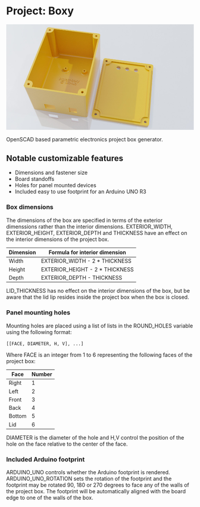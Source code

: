 # Project: Boxy

![3D render of a project box rendered using this script.](images/project-boxy.jpg)

OpenSCAD based parametric electronics project box generator.

## Notable customizable features
* Dimensions and fastener size
* Board standoffs
* Holes for panel mounted devices
* Included easy to use footprint for an Arduino UNO R3

### Box dimensions

The dimensions of the box are specified in terms of the exterior dimenssions rather than the interior dimensions. EXTERIOR_WIDTH, EXTERIOR_HEIGHT, EXTERIOR_DEPTH and THICKNESS have an effect on the interior dimensions of the project box.

| Dimension | Formula for interior dimension  |
|-----------|---------------------------------|
| Width     | EXTERIOR_WIDTH - 2 * THICKNESS  |
| Height    | EXTERIOR_HEIGHT - 2 * THICKNESS |
| Depth     | EXTERIOR_DEPTH - THICKNESS      |

LID_THICKNESS has no effect on the interior dimensions of the box, but be aware that the lid lip resides inside the project box when the box is closed.

### Panel mounting holes

Mounting holes are placed using a list of lists in the ROUND_HOLES variable using the following format:

    [[FACE, DIAMETER, H, V], ...]

Where FACE is an integer from 1 to 6 representing the following faces of the project box:

| Face   | Number |
|--------|--------|
| Right  | 1      |
| Left   | 2      |
| Front  | 3      |
| Back   | 4      |
| Bottom | 5      |
| Lid    | 6      |

DIAMETER is the diameter of the hole and H,V control the position of the hole on the face relative to the center of the face.

### Included Arduino footprint

ARDUINO_UNO controls whether the Arduino footprint is rendered. ARDUINO_UNO_ROTATION sets the rotation of the footprint and the footprint may be rotated 90, 180 or 270 degrees to face any of the walls of the project box. The footprint will be automatically aligned with the board edge to one of the walls of the box.

